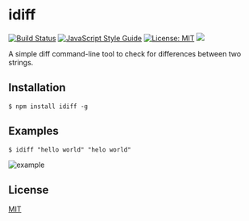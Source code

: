 # idiff
[![Build Status](https://travis-ci.com/skyline-123/idiff.svg?branch=master)](https://travis-ci.com/skyline-123/idiff)
[![JavaScript Style Guide](https://img.shields.io/badge/code_style-standard-brightgreen.svg)](https://standardjs.com)
[![License: MIT](https://img.shields.io/badge/License-MIT-brightgreen.svg)](https://opensource.org/licenses/MIT)
[![](https://img.shields.io/npm/dm/idiff.svg)](https://www.npmjs.com/package/idiff)

A simple diff command-line tool to check for differences between two strings.

## Installation
```$ npm install idiff -g```

## Examples
```$ idiff "hello world" "helo world"```

![example](https://github.com/skyline-123/idiff/blob/development/example.png?raw=true)

## License
[MIT](https://github.com/skyline-123/idiff/blob/master/LICENSE)


